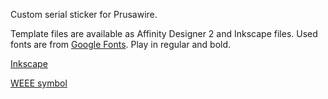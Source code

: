 Custom serial sticker for Prusawire.

Template files are available as Affinity Designer 2 and Inkscape files.
Used fonts are from [Google Fonts](https://fonts.google.com/specimen/Play). Play in regular and bold.

[Inkscape](https://inkscape.org)

[WEEE symbol](https://europa.eu/youreurope/business/product-requirements/labels-markings/weee-label/index_en.htm)
